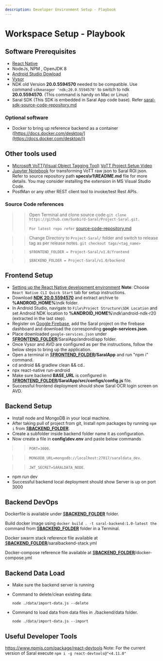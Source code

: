 ```yaml
---
description: Developer Environment Setup - Playbook
---
```


# Workspace Setup - Playbook

## Software Prerequisites

* [React Native](https://reactnative.dev)
* NodeJs, NPM , OpenJDK 8
* [Android Studio Dowload](https://developer.android.com/studio)
* [Vysor](https://www.vysor.io/download)
* NDK old Version **20.0.5594570** needed to be compatible. Use command `sdkmanager 'ndk;20.0.5594570'` to switch to ndk **20.0.5594570**. (This command is handy on Mac or Linux)
* Saral SDK (This SDK is embedded in Saral App code base).                                                           Refer  [saral-sdk-source-code-repository.md](../engage/saral-sdk-source-code-repository.md "mention")

### Optional software

* Docker to bring up reference backend as a container ([https://docs.docker.com/desktop/](https://docs.docker.com/desktop/))

## Other tools used

* [Microsoft VoTT(Visual Object Tagging Tool)](https://github.com/microsoft/VoTT)  [VoTT Project Setup Video](https://www.youtube.com/watch?v=uXxE4Sas3uQ)
* [Jupyter Notebook](https://jupyter.org) for transforming VoTT raw json to Saral ROI json. Refer to source repository path **specs\v1\README.md** file for more details. You may consider installing the extension in MS Visual Studio Code.
* PostMan or any other REST client tool to invoke/test Rest APIs.

### Source Code references

> > Open Terminal and clone source code `git clone https://github.com/Sunbird-Saral/Project-Saral.git.`
> >
> > `For latest repo refer` [source-code-repository.md](../engage/source-code-repository.md "mention")

> > Change Directory to `Project-Saral/` folder and switch to release tag as per release notes. `git checkout tags/<tag_name>`

> > `$FRONTEND_FOLDER = Project-Saral/v1.0/frontend`

> > `$BACKEND_FOLDER = Project-Saral/v1.0/backend`

## Frontend Setup

* [Setting up the React Native development environment](https://reactnative.dev/docs/environment-setup)  **Note**: Choose `React Native CLI Quick Start` tab for setup instructions.
* Download [**NDK 20.0.5594570**](https://androidsdkoffline.blogspot.com/p/android-ndk-side-by-side-direct-download.html) and extract archive to **%ANDROID\_HOME%**\ndk folder.
* In Android Studio, navigate to `File\Project Structure\SDK Location` and set Android NDK location to **%ANDROID\_HOME%**\ndk\android-ndk-r20 (extracted in the last step).
* Register on [Google Firebase](https://firebase.google.com), add the Saral project on the firebase dashboard and download the corresponding **google-services.json**.
* Place downloaded `google-services.json` under [$**FRONTEND\_FOLDER**](workspace-setup-playbook.md#source-code-references)/SaralApp/android/app folder.
* Once Vysor and AVD are configured as per the instructions, follow the below steps to bring up the application.
* Open a terminal in [$**FRONTEND\_FOLDER**](workspace-setup-playbook.md#source-code-references)**/SaralApp** and run "npm i" command.
* cd android && gradlew clean && cd..
* npx react-native run-android
* Make sure backend **BASE\_URL** is configured in [$**FRONTEND\_FOLDER**](workspace-setup-playbook.md#source-code-references)**/SaralApp/src/configs/config.js** file.
* Successful frontend deployment should show Saral OCR login screen on AVD.

## Backend Setup

* Install node and MongoDB in your local machine.
* After taking pull of project from git, Install npm packages by running `npm i` from [$**BACKEND\_FOLDER**](workspace-setup-playbook.md#source-code-references).
* Create a subfolder inside backend folder name it as configuration.
* Now create a file in **config\dev.env** and paste below commands

> > `PORT=3000`.

> > `MONGODB_URL=mongodb://localhost:27017/saraldata_dev`.

> > `JWT_SECRET=SARALDATA_NODE`.

* npm run dev
* Successful backend local deployment should show Server is up on port 3000

## Backend DevOps

Dockerfile is available under [$**BACKEND\_FOLDER**](workspace-setup-playbook.md#source-code-references) folder.

Build docker image using `docker build . -t saral-backend:1.0-latest the` command from [$**BACKEND\_FOLDER**](workspace-setup-playbook.md#source-code-references) folder in a Terminal.

Docker swarm stack reference file available at [$**BACKEND\_FOLDER**](workspace-setup-playbook.md#source-code-references)/saralbackend-stack.yml

Docker-compose reference file available at [$**BACKEND\_FOLDER**](workspace-setup-playbook.md#source-code-references)/docker-compose.yml

## Backend Data Load

* Make sure the backend server is running
*   Command to delete/clean existing data:

    `node ./data/import-data.js --delete`
*   Command to load data from data files in ./backend/data folder.

    `node ./data/import-data.js --import`

## Useful Developer Tools

https://www.npmjs.com/package/react-devtools Note: For the current version of Saral execute `npm i -g react-devtools@"<4.11.0"`
